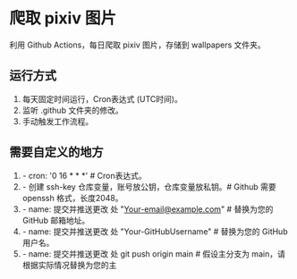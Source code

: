 # 爬取 pixiv 图片
利用 Github Actions，每日爬取 pixiv 图片，存储到 wallpapers 文件夹。
## 运行方式
1. 每天固定时间运行，Cron表达式 (UTC时间)。
2. 监听 .github 文件夹的修改。
3. 手动触发工作流程。

## 需要自定义的地方
1. \- cron: '0 16 * * *' # Cron表达式。
2. \- 创建 ssh-key 仓库变量，账号放公钥，仓库变量放私钥。# Github 需要 openssh 格式，长度2048。
3. \- name: 提交并推送更改 处 "Your-email@example.com" # 替换为您的 GitHub 邮箱地址。
4. \- name: 提交并推送更改 处 "Your-GitHubUsername" # 替换为您的 GitHub 用户名。
5. \- name: 提交并推送更改 处 git push origin main # 假设主分支为 main，请根据实际情况替换为您的主
